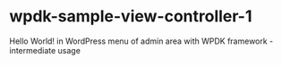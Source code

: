 wpdk-sample-view-controller-1
=============================

Hello World! in WordPress menu of admin area with WPDK framework - intermediate usage
